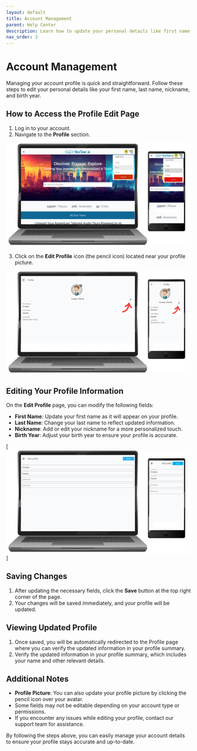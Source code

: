 ```yaml
---
layout: default
title: Account Management
parent: Help Center
description: Learn how to update your personal details like first name, last name, nickname, and birth year in your profile.
nav_order: 3
---
```


# Account Management

Managing your account profile is quick and straightforward. Follow these steps to edit your personal details like your first name, last name, nickname, and birth year.

## How to Access the Profile Edit Page
1. Log in to your account.
2. Navigate to the **Profile** section.

![Edit profile page](/assets/images/voxtour-profile-link.jpg)

3. Click on the **Edit Profile** icon (the pencil icon) located near your profile picture.

![Edit profile page](/assets/images/voxtour-profile-page-with-arrow.jpg)

## Editing Your Profile Information

On the **Edit Profile** page, you can modify the following fields:

- **First Name**: Update your first name as it will appear on your profile.
- **Last Name**: Change your last name to reflect updated information.
- **Nickname**: Add or edit your nickname for a more personalized touch.
- **Birth Year**: Adjust your birth year to ensure your profile is accurate.

[![Edit profile page](/assets/images/voxtour-profile-page-edit.jpg)]

## Saving Changes
1. After updating the necessary fields, click the **Save** button at the top right corner of the page.
2. Your changes will be saved immediately, and your profile will be updated.

## Viewing Updated Profile
1. Once saved, you will be automatically redirected to the Profile page where you can verify the updated information in your profile summary.
2. Verify the updated information in your profile summary, which includes your name and other relevant details.

## Additional Notes
- **Profile Picture**: You can also update your profile picture by clicking the pencil icon over your avatar.
- Some fields may not be editable depending on your account type or permissions.
- If you encounter any issues while editing your profile, contact our support team for assistance.

By following the steps above, you can easily manage your account details to ensure your profile stays accurate and up-to-date.

